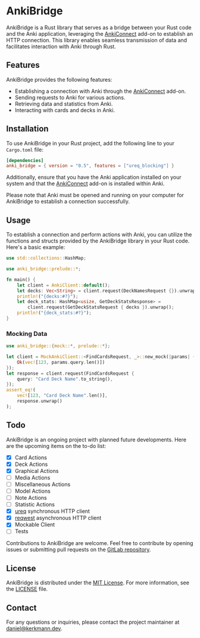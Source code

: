 # AnkiBridge

AnkiBridge is a Rust library that serves as a bridge between your Rust code and the Anki application, leveraging the [AnkiConnect](https://ankiweb.net/shared/info/2055492159) add-on to establish an HTTP connection. This library enables seamless transmission of data and facilitates interaction with Anki through Rust.

## Features

AnkiBridge provides the following features:

- Establishing a connection with Anki through the [AnkiConnect](https://ankiweb.net/shared/info/2055492159) add-on.
- Sending requests to Anki for various actions.
- Retrieving data and statistics from Anki.
- Interacting with cards and decks in Anki.

## Installation

To use AnkiBridge in your Rust project, add the following line to your `Cargo.toml` file:

```toml
[dependencies]
anki_bridge = { version = "0.5", features = ["ureq_blocking"] }
```

Additionally, ensure that you have the Anki application installed on your system and that the [AnkiConnect](https://ankiweb.net/shared/info/2055492159) add-on is installed within Anki.

Please note that Anki must be opened and running on your computer for AnkiBridge to establish a connection successfully.

## Usage

To establish a connection and perform actions with Anki, you can utilize the functions and structs provided by the AnkiBridge library in your Rust code. Here's a basic example:

```rust
use std::collections::HashMap;

use anki_bridge::prelude::*;

fn main() {
    let client = AnkiClient::default();
    let decks: Vec<String> = client.request(DeckNamesRequest {}).unwrap();
    println!("{decks:#?}");
    let deck_stats: HashMap<usize, GetDeckStatsResponse> =
        client.request(GetDeckStatsRequest { decks }).unwrap();
    println!("{deck_stats:#?}");
}
```

### Mocking Data

```rust
use anki_bridge::{mock::*, prelude::*};

let client = MockAnkiClient::<FindCardsRequest, _>::new_mock(|params| {
    Ok(vec![123, params.query.len()])
});
let response = client.request(FindCardsRequest {
    query: "Card Deck Name".to_string(),
});
assert_eq!(
    vec![123, "Card Deck Name".len()],
    response.unwrap()
);
```

## Todo

AnkiBridge is an ongoing project with planned future developments. Here are the upcoming items on the to-do list:

- [x] Card Actions
- [x] Deck Actions
- [X] Graphical Actions
- [ ] Media Actions
- [ ] Miscellaneous Actions
- [ ] Model Actions
- [ ] Note Actions
- [ ] Statistic Actions
- [X] [ureq](https://github.com/algesten/ureq) synchronous HTTP client
- [X] [reqwest](https://github.com/seanmonstar/reqwest) asynchronous HTTP client
- [X] Mockable Client
- [ ] Tests

Contributions to AnkiBridge are welcome. Feel free to contribute by opening issues or submitting pull requests on the [GitLab repository](https://gitlab.com/kerkmann/anki_bridge).

## License

AnkiBridge is distributed under the [MIT License](https://opensource.org/licenses/MIT). For more information, see the [LICENSE](https://gitlab.com/kerkmann/anki_bridge/blob/main/LICENSE) file.

## Contact

For any questions or inquiries, please contact the project maintainer at [daniel@kerkmann.dev](mailto:daniel@kerkmann.dev).
